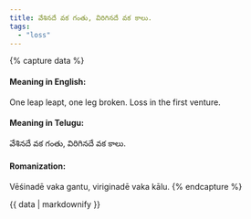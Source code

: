 ```yaml
---
title: వేశినదే వక గంతు, విరిగినదే వక కాలు.
tags:
  - "loss"
---
```


{% capture data %}
#### Meaning in English:
One leap leapt, one leg broken.
Loss in the first venture.

#### Meaning in Telugu:
వేశినదే వక గంతు, విరిగినదే వక కాలు.

#### Romanization:
Vēśinadē vaka gantu, viriginadē vaka kālu.
{% endcapture %}

{{ data | markdownify }}

